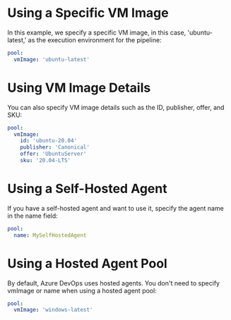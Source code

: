 # Using a Specific VM Image
In this example, we specify a specific VM image, in this case, 'ubuntu-latest,' as the execution environment for the pipeline:

``` yaml
pool:
  vmImage: 'ubuntu-latest'
```

# Using VM Image Details
You can also specify VM image details such as the ID, publisher, offer, and SKU:

``` yaml
pool:
  vmImage:
    id: 'ubuntu-20.04'
    publisher: 'Canonical'
    offer: 'UbuntuServer'
    sku: '20.04-LTS'
```

# Using a Self-Hosted Agent
If you have a self-hosted agent and want to use it, specify the agent name in the name field:

``` yaml
pool:
  name: MySelfHostedAgent
```

# Using a Hosted Agent Pool
By default, Azure DevOps uses hosted agents. You don't need to specify vmImage or name when using a hosted agent pool:

``` yaml
pool:
  vmImage: 'windows-latest'
```